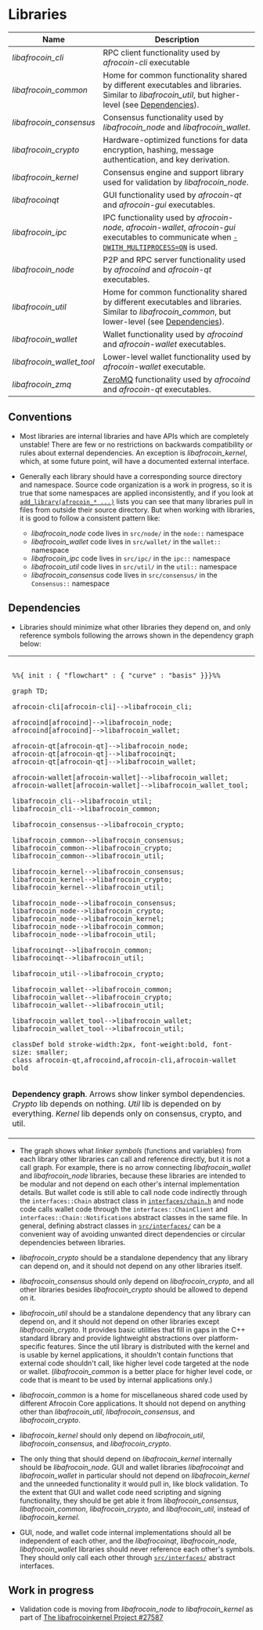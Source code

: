 # Libraries

| Name                     | Description |
|--------------------------|-------------|
| *libafrocoin_cli*         | RPC client functionality used by *afrocoin-cli* executable |
| *libafrocoin_common*      | Home for common functionality shared by different executables and libraries. Similar to *libafrocoin_util*, but higher-level (see [Dependencies](#dependencies)). |
| *libafrocoin_consensus*   | Consensus functionality used by *libafrocoin_node* and *libafrocoin_wallet*. |
| *libafrocoin_crypto*      | Hardware-optimized functions for data encryption, hashing, message authentication, and key derivation. |
| *libafrocoin_kernel*      | Consensus engine and support library used for validation by *libafrocoin_node*. |
| *libafrocoinqt*           | GUI functionality used by *afrocoin-qt* and *afrocoin-gui* executables. |
| *libafrocoin_ipc*         | IPC functionality used by *afrocoin-node*, *afrocoin-wallet*, *afrocoin-gui* executables to communicate when [`-DWITH_MULTIPROCESS=ON`](multiprocess.md) is used. |
| *libafrocoin_node*        | P2P and RPC server functionality used by *afrocoind* and *afrocoin-qt* executables. |
| *libafrocoin_util*        | Home for common functionality shared by different executables and libraries. Similar to *libafrocoin_common*, but lower-level (see [Dependencies](#dependencies)). |
| *libafrocoin_wallet*      | Wallet functionality used by *afrocoind* and *afrocoin-wallet* executables. |
| *libafrocoin_wallet_tool* | Lower-level wallet functionality used by *afrocoin-wallet* executable. |
| *libafrocoin_zmq*         | [ZeroMQ](../zmq.md) functionality used by *afrocoind* and *afrocoin-qt* executables. |

## Conventions

- Most libraries are internal libraries and have APIs which are completely unstable! There are few or no restrictions on backwards compatibility or rules about external dependencies. An exception is *libafrocoin_kernel*, which, at some future point, will have a documented external interface.

- Generally each library should have a corresponding source directory and namespace. Source code organization is a work in progress, so it is true that some namespaces are applied inconsistently, and if you look at [`add_library(afrocoin_* ...)`](../../src/CMakeLists.txt) lists you can see that many libraries pull in files from outside their source directory. But when working with libraries, it is good to follow a consistent pattern like:

  - *libafrocoin_node* code lives in `src/node/` in the `node::` namespace
  - *libafrocoin_wallet* code lives in `src/wallet/` in the `wallet::` namespace
  - *libafrocoin_ipc* code lives in `src/ipc/` in the `ipc::` namespace
  - *libafrocoin_util* code lives in `src/util/` in the `util::` namespace
  - *libafrocoin_consensus* code lives in `src/consensus/` in the `Consensus::` namespace

## Dependencies

- Libraries should minimize what other libraries they depend on, and only reference symbols following the arrows shown in the dependency graph below:

<table><tr><td>

```mermaid

%%{ init : { "flowchart" : { "curve" : "basis" }}}%%

graph TD;

afrocoin-cli[afrocoin-cli]-->libafrocoin_cli;

afrocoind[afrocoind]-->libafrocoin_node;
afrocoind[afrocoind]-->libafrocoin_wallet;

afrocoin-qt[afrocoin-qt]-->libafrocoin_node;
afrocoin-qt[afrocoin-qt]-->libafrocoinqt;
afrocoin-qt[afrocoin-qt]-->libafrocoin_wallet;

afrocoin-wallet[afrocoin-wallet]-->libafrocoin_wallet;
afrocoin-wallet[afrocoin-wallet]-->libafrocoin_wallet_tool;

libafrocoin_cli-->libafrocoin_util;
libafrocoin_cli-->libafrocoin_common;

libafrocoin_consensus-->libafrocoin_crypto;

libafrocoin_common-->libafrocoin_consensus;
libafrocoin_common-->libafrocoin_crypto;
libafrocoin_common-->libafrocoin_util;

libafrocoin_kernel-->libafrocoin_consensus;
libafrocoin_kernel-->libafrocoin_crypto;
libafrocoin_kernel-->libafrocoin_util;

libafrocoin_node-->libafrocoin_consensus;
libafrocoin_node-->libafrocoin_crypto;
libafrocoin_node-->libafrocoin_kernel;
libafrocoin_node-->libafrocoin_common;
libafrocoin_node-->libafrocoin_util;

libafrocoinqt-->libafrocoin_common;
libafrocoinqt-->libafrocoin_util;

libafrocoin_util-->libafrocoin_crypto;

libafrocoin_wallet-->libafrocoin_common;
libafrocoin_wallet-->libafrocoin_crypto;
libafrocoin_wallet-->libafrocoin_util;

libafrocoin_wallet_tool-->libafrocoin_wallet;
libafrocoin_wallet_tool-->libafrocoin_util;

classDef bold stroke-width:2px, font-weight:bold, font-size: smaller;
class afrocoin-qt,afrocoind,afrocoin-cli,afrocoin-wallet bold
```
</td></tr><tr><td>

**Dependency graph**. Arrows show linker symbol dependencies. *Crypto* lib depends on nothing. *Util* lib is depended on by everything. *Kernel* lib depends only on consensus, crypto, and util.

</td></tr></table>

- The graph shows what _linker symbols_ (functions and variables) from each library other libraries can call and reference directly, but it is not a call graph. For example, there is no arrow connecting *libafrocoin_wallet* and *libafrocoin_node* libraries, because these libraries are intended to be modular and not depend on each other's internal implementation details. But wallet code is still able to call node code indirectly through the `interfaces::Chain` abstract class in [`interfaces/chain.h`](../../src/interfaces/chain.h) and node code calls wallet code through the `interfaces::ChainClient` and `interfaces::Chain::Notifications` abstract classes in the same file. In general, defining abstract classes in [`src/interfaces/`](../../src/interfaces/) can be a convenient way of avoiding unwanted direct dependencies or circular dependencies between libraries.

- *libafrocoin_crypto* should be a standalone dependency that any library can depend on, and it should not depend on any other libraries itself.

- *libafrocoin_consensus* should only depend on *libafrocoin_crypto*, and all other libraries besides *libafrocoin_crypto* should be allowed to depend on it.

- *libafrocoin_util* should be a standalone dependency that any library can depend on, and it should not depend on other libraries except *libafrocoin_crypto*. It provides basic utilities that fill in gaps in the C++ standard library and provide lightweight abstractions over platform-specific features. Since the util library is distributed with the kernel and is usable by kernel applications, it shouldn't contain functions that external code shouldn't call, like higher level code targeted at the node or wallet. (*libafrocoin_common* is a better place for higher level code, or code that is meant to be used by internal applications only.)

- *libafrocoin_common* is a home for miscellaneous shared code used by different Afrocoin Core applications. It should not depend on anything other than *libafrocoin_util*, *libafrocoin_consensus*, and *libafrocoin_crypto*.

- *libafrocoin_kernel* should only depend on *libafrocoin_util*, *libafrocoin_consensus*, and *libafrocoin_crypto*.

- The only thing that should depend on *libafrocoin_kernel* internally should be *libafrocoin_node*. GUI and wallet libraries *libafrocoinqt* and *libafrocoin_wallet* in particular should not depend on *libafrocoin_kernel* and the unneeded functionality it would pull in, like block validation. To the extent that GUI and wallet code need scripting and signing functionality, they should be get able it from *libafrocoin_consensus*, *libafrocoin_common*, *libafrocoin_crypto*, and *libafrocoin_util*, instead of *libafrocoin_kernel*.

- GUI, node, and wallet code internal implementations should all be independent of each other, and the *libafrocoinqt*, *libafrocoin_node*, *libafrocoin_wallet* libraries should never reference each other's symbols. They should only call each other through [`src/interfaces/`](../../src/interfaces/) abstract interfaces.

## Work in progress

- Validation code is moving from *libafrocoin_node* to *libafrocoin_kernel* as part of [The libafrocoinkernel Project #27587](https://github.com/afrocoin/afrocoin/issues/27587)
